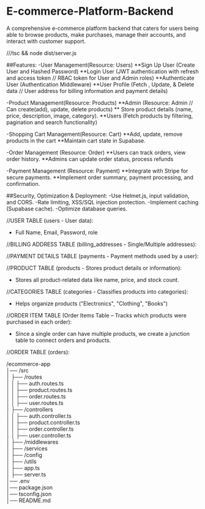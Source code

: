 # E-commerce-Platform-Backend
A comprehensive e-commerce platform backend that caters for users being able to browse products, make purchases, manage their accounts, and interact with customer support.


///tsc && node dist/server.js

##Features:
-User Management(Resource: Users)
**Sign Up User (Create User and Hashed Password)
**Login User (JWT authentication with refresh and access token // RBAC token for User and Admin roles)
**Authenticate User (Authentication Middleware)
**User Profile (Fetch , Update, & Delete  data // User address for billing information and payment details) 


-Product Management(Resource: Products)
**Admin (Resource: Admin // Can create(add), update, delete  products)
** Store product details (name, price, description, image, category).
**Users (Fetch products by filtering, pagination and search functionality)


-Shopping Cart Management(Resource: Cart)
**Add, update, remove products in the cart
**Maintain cart state in Supabase.


-Order Management (Resource: Order)
**Users can track orders, view order history.
**Admins can update order status, process refunds

-Payment Management (Resource: Payment)
**Integrate with Stripe for secure payments.
**Implement order summary, payment processing, and confirmation.

##Security, Optimization & Deployment:
-Use Helmet.js, input validation, and CORS.
-Rate limiting, XSS/SQL injection protection.
-Implement caching (Supabase cache).
-Optimize database queries.


//USER TABLE (users - User data):
- Full Name, Email, Password, role

//BILLING ADDRESS TABLE (billing_addresses - Single/Multiple addresses):

//PAYMENT DETAILS TABLE (payments -  Payment methods used by a user):

//PRODUCT TABLE (products - Stores product details or information):
- Stores all product-related data like name, price, and stock count.

//CATEGORIES TABLE (categories - Classifies products into categories):
- Helps organize products ("Electronics", "Clothing", "Books")

//ORDER ITEM TABLE (Order Items Table – Tracks which products were purchased in each order):
- Since a single order can have multiple products, we create a junction table to connect orders and products.

//ORDER TABLE (orders):

/ecommerce-app  
│── /src  
│   ├── /routes  
│   │   ├── auth.routes.ts  
│   │   ├── product.routes.ts  
│   │   ├── order.routes.ts  
│   │   ├── user.routes.ts  
│   ├── /controllers  
│   │   ├── auth.controller.ts  
│   │   ├── product.controller.ts  
│   │   ├── order.controller.ts  
│   │   ├── user.controller.ts  
│   ├── /middlewares  
│   ├── /services  
│   ├── /config  
│   ├── /utils  
│   ├── app.ts  
│   ├── server.ts  
│── .env  
│── package.json  
│── tsconfig.json  
│── README.md  
